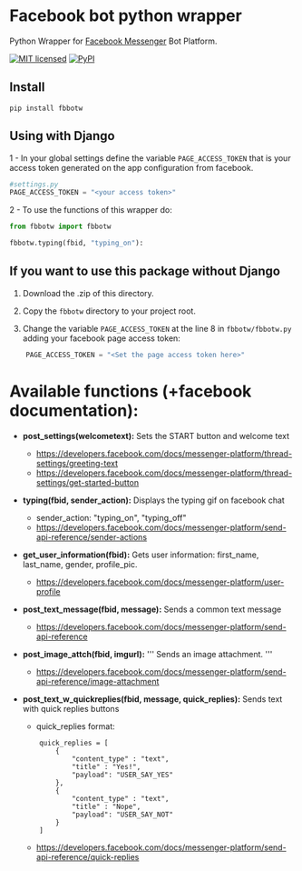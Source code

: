 # Facebook bot python wrapper
Python Wrapper for [Facebook Messenger](https://developers.facebook.com/products/messenger/) Bot Platform.

[![MIT licensed](https://img.shields.io/badge/license-MIT-blue.svg)](https://raw.githubusercontent.com/hyperium/hyper/master/LICENSE)
[![PyPI](https://img.shields.io/pypi/v/fbbotw.svg)](https://pypi.python.org/pypi?name=fbbotw&version=0.1.dev1&:action=display)

## Install

```
pip install fbbotw
```

## Using with Django

1 - In your global settings define the variable `PAGE_ACCESS_TOKEN` that is
your access token generated on the app configuration from facebook.

```py
#settings.py
PAGE_ACCESS_TOKEN = "<your access token>"
```

2 - To use the functions of this wrapper do:

```py
from fbbotw import fbbotw

fbbotw.typing(fbid, "typing_on"):

```

## If you want to use this package without Django

1. Download the .zip of this directory.

2. Copy the `fbbotw` directory to your project root.

3. Change the variable `PAGE_ACCESS_TOKEN` at the line 8 in `fbbotw/fbbotw.py` adding your facebook page access token:

```py
    PAGE_ACCESS_TOKEN = "<Set the page access token here>"
```

# Available functions (+facebook documentation):

- **post_settings(welcometext):**  Sets the START button and welcome text
  - https://developers.facebook.com/docs/messenger-platform/thread-settings/greeting-text
  - https://developers.facebook.com/docs/messenger-platform/thread-settings/get-started-button

- **typing(fbid, sender_action):** Displays the typing gif on facebook chat
  - sender_action: "typing_on", "typing_off"
  - https://developers.facebook.com/docs/messenger-platform/send-api-reference/sender-actions

- **get_user_information(fbid):** Gets user information: first_name, last_name, gender, profile_pic.
  - https://developers.facebook.com/docs/messenger-platform/user-profile

- **post_text_message(fbid, message):** Sends a common text message
  - https://developers.facebook.com/docs/messenger-platform/send-api-reference

- **post_image_attch(fbid, imgurl):** ''' Sends an image attachment. '''
  - https://developers.facebook.com/docs/messenger-platform/send-api-reference/image-attachment

- **post_text_w_quickreplies(fbid, message, quick_replies):** Sends text with quick replies buttons
  - quick_replies format:
  ```
      quick_replies = [
          {
              "content_type" : "text",
              "title" : "Yes!",
              "payload": "USER_SAY_YES"
          },
          {
              "content_type" : "text",
              "title" : "Nope",
              "payload": "USER_SAY_NOT"
          }
      ]
  ```
  - https://developers.facebook.com/docs/messenger-platform/send-api-reference/quick-replies
